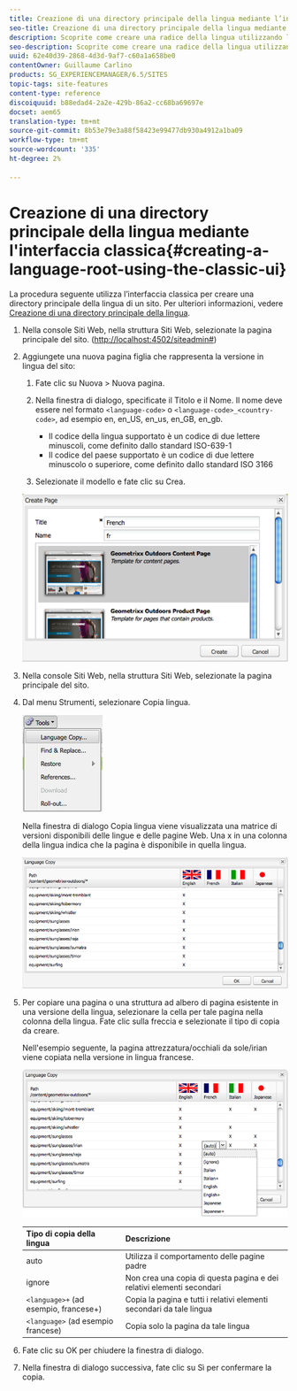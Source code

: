 ```yaml
---
title: Creazione di una directory principale della lingua mediante l’interfaccia classica
seo-title: Creazione di una directory principale della lingua mediante l’interfaccia classica
description: Scoprite come creare una radice della lingua utilizzando l’interfaccia classica.
seo-description: Scoprite come creare una radice della lingua utilizzando l’interfaccia classica.
uuid: 62e40d39-2868-4d3d-9af7-c60a1a658be0
contentOwner: Guillaume Carlino
products: SG_EXPERIENCEMANAGER/6.5/SITES
topic-tags: site-features
content-type: reference
discoiquuid: b88edad4-2a2e-429b-86a2-cc68ba69697e
docset: aem65
translation-type: tm+mt
source-git-commit: 8b53e79e3a88f58423e99477db930a4912a1ba09
workflow-type: tm+mt
source-wordcount: '335'
ht-degree: 2%

---
```



# Creazione di una directory principale della lingua mediante l&#39;interfaccia classica{#creating-a-language-root-using-the-classic-ui}

La procedura seguente utilizza l’interfaccia classica per creare una directory principale della lingua di un sito. Per ulteriori informazioni, vedere [Creazione di una directory principale della lingua](/help/sites-administering/tc-prep.md#creating-a-language-root).

1. Nella console Siti Web, nella struttura Siti Web, selezionate la pagina principale del sito. ([http://localhost:4502/siteadmin#](http://localhost:4502/siteadmin#))
1. Aggiungete una nuova pagina figlia che rappresenta la versione in lingua del sito:

   1. Fate clic su Nuova > Nuova pagina.
   1. Nella finestra di dialogo, specificate il Titolo e il Nome. Il nome deve essere nel formato `<language-code>` o `<language-code>_<country-code>`, ad esempio en, en_US, en_us, en_GB, en_gb.

      * Il codice della lingua supportato è un codice di due lettere minuscoli, come definito dallo standard ISO-639-1
      * Il codice del paese supportato è un codice di due lettere minuscolo o superiore, come definito dallo standard ISO 3166
   1. Selezionate il modello e fate clic su Crea.

   ![newpage](assets/newpagefr.png)

1. Nella console Siti Web, nella struttura Siti Web, selezionate la pagina principale del sito.
1. Dal menu Strumenti, selezionare Copia lingua.

   ![toolslanguage agecopy](assets/toolslanguagecopy.png)

   Nella finestra di dialogo Copia lingua viene visualizzata una matrice di versioni disponibili delle lingue e delle pagine Web. Una x in una colonna della lingua indica che la pagina è disponibile in quella lingua.

   ![languagecopydialog](assets/languagecopydialog.png)

1. Per copiare una pagina o una struttura ad albero di pagina esistente in una versione della lingua, selezionare la cella per tale pagina nella colonna della lingua. Fate clic sulla freccia e selezionate il tipo di copia da creare.

   Nell&#39;esempio seguente, la pagina attrezzatura/occhiali da sole/irian viene copiata nella versione in lingua francese.

   ![languagecopydilogdropdown](assets/languagecopydilogdropdown.png)

   | Tipo di copia della lingua | Descrizione |
   |---|---|
   | auto | Utilizza il comportamento delle pagine padre |
   | ignore | Non crea una copia di questa pagina e dei relativi elementi secondari |
   | `<language>+` (ad esempio, francese+) | Copia la pagina e tutti i relativi elementi secondari da tale lingua |
   | `<language>` (ad esempio francese) | Copia solo la pagina da tale lingua |

1. Fate clic su OK per chiudere la finestra di dialogo.
1. Nella finestra di dialogo successiva, fate clic su Sì per confermare la copia.

